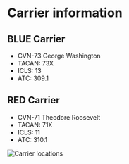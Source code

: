 # Carrier information

## BLUE Carrier
- CVN-73 George Washington
- TACAN: 73X
- ICLS: 13
- ATC: 309.1



## RED Carrier
- CVN-71 Theodore Roosevelt
- TACAN: 71X
- ICLS: 11
- ATC: 310.1



![Carrier locations](/ATRM_Brief/Pictures/Carrier.png)


